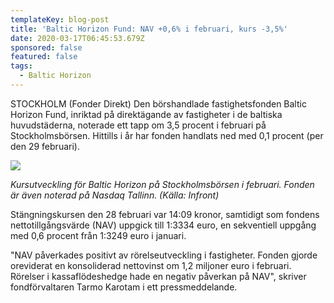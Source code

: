 ```yaml
---
templateKey: blog-post
title: 'Baltic Horizon Fund: NAV +0,6% i februari, kurs -3,5%'
date: 2020-03-17T06:45:53.679Z
sponsored: false
featured: false
tags:
  - Baltic Horizon
---
```

STOCKHOLM (Fonder Direkt) Den börshandlade fastighetsfonden Baltic Horizon Fund, inriktad på direktägande av fastigheter i de baltiska huvudstäderna, noterade ett tapp om 3,5 procent i februari på Stockholmsbörsen. Hittills i år har fonden handlats ned med 0,1 procent (per den 29 februari).

![](/img/BH.png)

*Kursutveckling för Baltic Horizon på Stockholmsbörsen i februari. Fonden är även noterad på Nasdaq Tallinn. (Källa: Infront)*

Stängningskursen den 28 februari var 14:09 kronor, samtidigt som fondens nettotillgångsvärde (NAV) uppgick till 1:3334 euro, en sekventiell uppgång med 0,6 procent från 1:3249 euro i januari.

"NAV påverkades positivt av rörelseutveckling i fastigheter. Fonden gjorde oreviderat en konsoliderad nettovinst om 1,2 miljoner euro i februari. Rörelser i kassaflödeshedge hade en negativ påverkan på NAV", skriver fondförvaltaren Tarmo Karotam i ett pressmeddelande.
